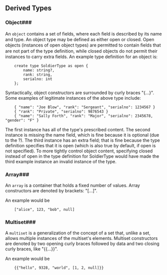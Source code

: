 <!--
 ! Licensed to the Apache Software Foundation (ASF) under one
 ! or more contributor license agreements.  See the NOTICE file
 ! distributed with this work for additional information
 ! regarding copyright ownership.  The ASF licenses this file
 ! to you under the Apache License, Version 2.0 (the
 ! "License"); you may not use this file except in compliance
 ! with the License.  You may obtain a copy of the License at
 !
 !   http://www.apache.org/licenses/LICENSE-2.0
 !
 ! Unless required by applicable law or agreed to in writing,
 ! software distributed under the License is distributed on an
 ! "AS IS" BASIS, WITHOUT WARRANTIES OR CONDITIONS OF ANY
 ! KIND, either express or implied.  See the License for the
 ! specific language governing permissions and limitations
 ! under the License.
 !-->


## <a id="DerivedTypes">Derived Types</a> ##

### <a id="DerivedTypesObject">Object</a>###
An `object` contains a set of ﬁelds, where each ﬁeld is described by its name and type. An object type may be defined as either open or closed. Open objects (instances of open object types) are permitted to contain ﬁelds that are not part of the type deﬁnition, while closed objects do not permit their instances to carry extra fields. An example type definition for an object is:

        create type SoldierType as open {
            name: string?,
            rank: string,
            serialno: int
        };

Syntactically, object constructors are surrounded by curly braces "{...}".
Some examples of legitimate instances of the above type include:

        { "name": "Joe Blow", "rank": "Sergeant", "serialno": 1234567 }
        { "rank": "Private", "serialno": 9876543 }
        { "name": "Sally Forth", "rank": "Major", "serialno": 2345678, "gender": "F" }

The first instance has all of the type's prescribed content. The second instance is missing the name field, which is fine because it is optional (due to the ?). The third instance has an extra field; that is fine because the type definition specifies that it is open (which is also true by default, if open is not specified). To more tightly control object content, specifying closed instead of open in the type definition for SoldierType would have made the third example instance an invalid instance of the type.

### <a id="DerivedTypesArray">Array</a>###
An `array` is a container that holds a fixed number of values. Array constructors are denoted by brackets: "[...]".

An example would be


        ["alice", 123, "bob", null]


### <a id="DerivedTypesMultiset">Multiset</a>###
A `multiset` is a generalization of the concept of a set that, unlike a set, allows multiple instances of the multiset's elements.
 Multiset constructors are denoted by two opening curly braces followed by data and two closing curly braces, like "{{...}}".

An example would be


        {{"hello", 9328, "world", [1, 2, null]}}
